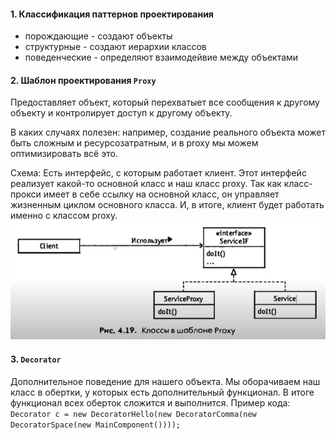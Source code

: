 #### 1. Классификация паттернов проектирования 
* порождающие - создают объекты
* структурные - создают иерархии классов
* поведенческие - определяют взаимодейвие между объектами

#### 2. Шаблон проектирования `Proxy`
Предоставляет объект, который перехватыет все сообщения к другому объекту и контролирует доступ к другому объекту.

В каких случаях полезен: например, создание реального объекта может быть сложным и ресурсозатратным, и в proxy мы можем оптимизировать всё это.

Схема: Есть интерфейс, с которым работает клиент. Этот интерфейс реализует какой-то основной класс и наш класс proxy. Так как класс-прокси имеет в себе ссылку на основной класс,
он управляет жизненным циклом основного класса. И, в итоге, клиент будет работать именно с классом proxy. 
![alt-текст](https://github.com/Primisen/interview/blob/master/pictures/proxy.png "Proxy")

#### 3. `Decorator`
Дополнительное поведение для нашего объекта. Мы оборачиваем наш класс в обертки, у которых есть дополнительный функционал. В итоге функционал всех оберток сложится и выполнится.
Пример кода:
`Decorator c = new DecoratorHello(new DecoratorComma(new DecoratorSpace(new MainComponent())));`
